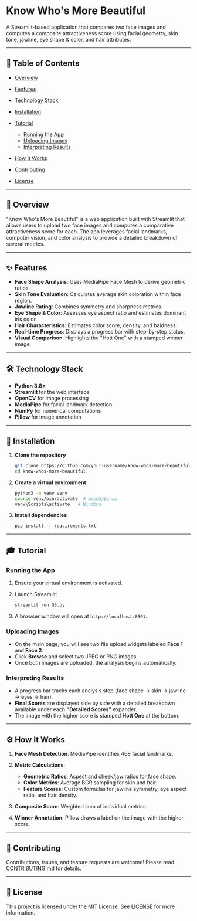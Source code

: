 # Know Who's More Beautiful

A Streamlit-based application that compares two face images and computes a composite attractiveness score using facial geometry, skin tone, jawline, eye shape & color, and hair attributes.

---

## 🚀 Table of Contents

* [Overview](#overview)
* [Features](#features)
* [Technology Stack](#technology-stack)
* [Installation](#installation)
* [Tutorial](#tutorial)

  * [Running the App](#running-the-app)
  * [Uploading Images](#uploading-images)
  * [Interpreting Results](#interpreting-results)
* [How It Works](#how-it-works)
* [Contributing](#contributing)
* [License](#license)

---

## 📝 Overview

"Know Who's More Beautiful" is a web application built with Streamlit that allows users to upload two face images and computes a comparative attractiveness score for each. The app leverages facial landmarks, computer vision, and color analysis to provide a detailed breakdown of several metrics.

---

## ✨ Features

* **Face Shape Analysis**: Uses MediaPipe Face Mesh to derive geometric ratios.
* **Skin Tone Evaluation**: Calculates average skin coloration within face region.
* **Jawline Rating**: Combines symmetry and sharpness metrics.
* **Eye Shape & Color**: Assesses eye aspect ratio and estimates dominant iris color.
* **Hair Characteristics**: Estimates color score, density, and baldness.
* **Real-time Progress**: Displays a progress bar with step-by-step status.
* **Visual Comparison**: Highlights the "Hott One" with a stamped winner image.

---

## 🛠 Technology Stack

* **Python 3.8+**
* **Streamlit** for the web interface
* **OpenCV** for image processing
* **MediaPipe** for facial landmark detection
* **NumPy** for numerical computations
* **Pillow** for image annotation

---

## 🔧 Installation

1. **Clone the repository**

   ```bash
   git clone https://github.com/your-username/know-whos-more-beautiful.git
   cd know-whos-more-beautiful
   ```
2. **Create a virtual environment**

   ```bash
   python3 -m venv venv
   source venv/bin/activate  # macOS/Linux
   venv\Scripts\activate   # Windows
   ```
3. **Install dependencies**

   ```bash
   pip install -r requirements.txt
   ```

---

## 🎓 Tutorial

### Running the App

1. Ensure your virtual environment is activated.
2. Launch Streamlit:

   ```bash
   streamlit run G3.py
   ```
3. A browser window will open at `http://localhost:8501`.

### Uploading Images

* On the main page, you will see two file upload widgets labeled **Face 1** and **Face 2**.
* Click **Browse** and select two JPEG or PNG images.
* Once both images are uploaded, the analysis begins automatically.

### Interpreting Results

* A progress bar tracks each analysis step (face shape → skin → jawline → eyes → hair).
* **Final Scores** are displayed side by side with a detailed breakdown available under each **"Detailed Scores"** expander.
* The image with the higher score is stamped **Hott One** at the bottom.

---

## ⚙️ How It Works

1. **Face Mesh Detection**: MediaPipe identifies 468 facial landmarks.
2. **Metric Calculations**:

   * **Geometric Ratios**: Aspect and cheek/jaw ratios for face shape.
   * **Color Metrics**: Average BGR sampling for skin and hair.
   * **Feature Scores**: Custom formulas for jawline symmetry, eye aspect ratio, and hair density.
3. **Composite Score**: Weighted sum of individual metrics.
4. **Winner Annotation**: Pillow draws a label on the image with the higher score.

---

## 🤝 Contributing

Contributions, issues, and feature requests are welcome! Please read [CONTRIBUTING.md](CONTRIBUTING.md) for details.

---

## 📄 License

This project is licensed under the MIT License. See [LICENSE](LICENSE) for more information.
